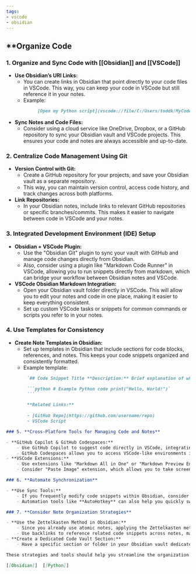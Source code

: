 ```yaml
---
tags:
- vscode
- obsidian
---
```


## **Organize Code

### 1. **Organize and Sync Code with [[Obsidian]] and [[VSCode]]**

- **Use Obsidian’s URI Links:**
    - You can create links in Obsidian that point directly to your code files in VSCode. This way, you can keep your code in VSCode but still reference it in your notes.
    - Example:

```markdown
	        [Open my Python script](vscode://file/C:/Users/toddk/MyCode/script.py) 
```

- **Sync Notes and Code Files:**
    - Consider using a cloud service like OneDrive, Dropbox, or a GitHub repository to sync your Obsidian vault and VSCode projects. This ensures your code and notes are always accessible and up-to-date.

### 2. **Centralize Code Management Using Git**

- **Version Control with Git:**
    - Create a GitHub repository for your projects, and save your Obsidian vault as a separate repository.
    - This way, you can maintain version control, access code history, and track changes across both platforms.
- **Link Repositories:**
    - In your Obsidian notes, include links to relevant GitHub repositories or specific branches/commits. This makes it easier to navigate between code in VSCode and your notes.

### 3. **Integrated Development Environment (IDE) Setup**

- **Obsidian + VSCode Plugin:**
    - Use the "Obsidian Git" plugin to sync your vault with GitHub and manage code changes directly from Obsidian.
    - Also, consider using a plugin like "Markdown Code Runner" in VSCode, allowing you to run snippets directly from markdown, which can bridge your workflow between Obsidian notes and VSCode.
- **VSCode Obsidian Markdown Integration:**
    - Open your Obsidian vault folder directly in VSCode. This will allow you to edit your notes and code in one place, making it easier to keep everything consistent.
    - Set up custom VSCode tasks or snippets for common commands or scripts you refer to in your notes.

### 4. **Use Templates for Consistency**

- **Create Note Templates in Obsidian:**
    - Set up templates in Obsidian that include sections for code blocks, references, and notes. This keeps your code snippets organized and consistently formatted.
    - Example template:

```markdown
        `## Code Snippet Title **Description:** Brief explanation of what this code does.  

        ```python # Example Python code print("Hello, World!")`
        ```

        **Related Links:**
        
        - [GitHub Repo](https://github.com/username/repo)
        - VSCode Script

### 5. **Cross-Platform Tools for Managing Code and Notes**

- **GitHub Copilot & GitHub Codespaces:**
    - Use GitHub Copilot to suggest code directly in VSCode, integrating it with your projects.
    - GitHub Codespaces allows you to access VSCode-like environments in the cloud, which means you can work on your code from any device, linking to your Obsidian notes.
- **VSCode Extensions:**
    - Use extensions like "Markdown All in One" or "Markdown Preview Enhanced" to render markdown files in VSCode effectively. This lets you keep code documentation and notes in sync.
    - Consider "Paste Image" extension, which allows you to take screenshots or copy images and paste them directly into your markdown files in VSCode, helpful if you document visual elements in your code.

### 6. **Automate Synchronization**

- **Use Sync Tools:**
    - If you frequently modify code snippets within Obsidian, consider syncing these files directly with your VSCode projects using tools like **Resilio Sync** or **Syncthing.**
    - Automation tools like **AutoHotkey** can also help you quickly switch between Obsidian and VSCode or run predefined scripts when specific conditions are met.

### 7. **Consider Note Organization Strategies**

- **Use the Zettelkasten Method in Obsidian:**
    - Since you already use atomic notes, applying the Zettelkasten method to your code can help. Each note can represent a small, modular piece of code (a function, class, or logic block).
    - Use backlinks to reference related code snippets across notes, making it easier to navigate dependencies or related functions.
- **Create a Dedicated Code Vault Section:**
    - Have a specific section or folder in your Obsidian vault dedicated to code snippets and small scripts. Categorize them by language, project, or usage (e.g., "Python Utils," "JavaScript Snippets," etc.).

These strategies and tools should help you streamline the organization of code between Obsidian and VSCode, improve efficiency, and reduce duplication or fragmentation. Let me know if you'd like further details on any of these approaches!

[[Obsidian]]  [[Python]]